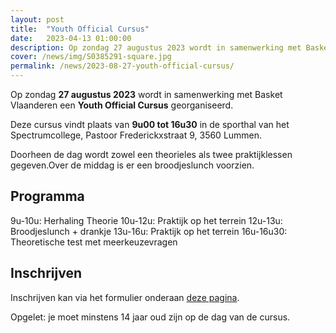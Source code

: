 ```yaml
---
layout: post
title:  "Youth Official Cursus"
date:   2023-04-13 01:00:00
description: Op zondag 27 augustus 2023 wordt in samenwerking met Basket Vlaanderen een Youth Official Cursus georganiseerd.
cover: /news/img/S0385291-square.jpg
permalink: /news/2023-08-27-youth-official-cursus/
---
```


Op zondag **27 augustus 2023** wordt in samenwerking met Basket Vlaanderen een **Youth Official Cursus** georganiseerd.

Deze cursus vindt plaats van **9u00 tot 16u30** in de sporthal van het Spectrumcollege, Pastoor Frederickxstraat 9, 3560 Lummen.

Doorheen de dag wordt zowel een theorieles als twee praktijklessen gegeven.Over de middag is er een broodjeslunch voorzien.

##  Programma

9u-10u: Herhaling Theorie
10u-12u: Praktijk op het terrein
12u-13u: Broodjeslunch + drankje
13u-16u: Praktijk op het terrein
16u-16u30: Theoretische test met meerkeuzevragen

## Inschrijven

Inschrijven kan via het formulier onderaan [deze pagina](https://www.basketbal.vlaanderen/activiteiten/youth-official-cursus-lummen?fbclid=IwAR2x8SVyU17Quoc_pWicyxCCgsI2Y5tmWoApu4bLFwFoGWhHNnThpVe_OR4).

Opgelet: je moet minstens 14 jaar oud zijn op de dag van de cursus.